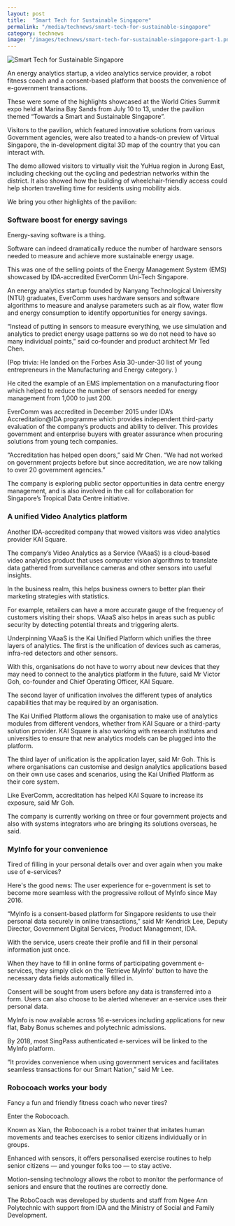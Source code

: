 ```yaml
---
layout: post
title:  "Smart Tech for Sustainable Singapore"
permalink: "/media/technews/smart-tech-for-sustainable-singapore"
category: technews
image: "/images/technews/smart-tech-for-sustainable-singapore-part-1.png"
---
```


![Smart Tech for Sustainable Singapore]({{site.baseurl}}/images/technews/smart-tech-for-sustainable-singapore-part-1.png)

An energy analytics startup, a video analytics service provider, a robot fitness coach and a consent-based platform that boosts the convenience of e-government transactions.

These were some of the highlights showcased at the World Cities Summit expo held at Marina Bay Sands from July 10 to 13, under the pavilion themed “Towards a Smart and Sustainable Singapore”.

Visitors to the pavilion, which featured innovative solutions from various Government agencies, were also treated to a hands-on preview of Virtual Singapore, the in-development digital 3D map of the country that you can interact with. 

The demo allowed visitors to virtually visit the YuHua region in Jurong East, including checking out the cycling and pedestrian networks within the district. It also showed how the building of wheelchair-friendly access could help shorten travelling time for residents using mobility aids.

We bring you other highlights of the pavilion:

### **Software boost for energy savings**
Energy-saving software is a thing.

Software can indeed dramatically reduce the number of hardware sensors needed to measure and achieve more sustainable energy usage. 

This was one of the selling points of the Energy Management System (EMS) showcased by IDA-accredited EverComm Uni-Tech Singapore. 

An energy analytics startup founded by Nanyang Technological University (NTU) graduates, EverComm uses hardware sensors and software algorithms to measure and analyse parameters such as air flow, water flow and energy consumption to identify opportunities for energy savings. 

“Instead of putting in sensors to measure everything, we use simulation and analytics to predict energy usage patterns so we do not need to have so many individual points,” said co-founder and product architect Mr Ted Chen. 

(Pop trivia: He landed on the Forbes Asia 30-under-30 list of young entrepreneurs in the Manufacturing and Energy category. ) 

He cited the example of an EMS implementation on a manufacturing floor which helped to reduce the number of sensors needed for energy management from 1,000 to just 200. 

EverComm was accredited in December 2015 under IDA’s Accreditation@IDA programme which provides independent third-party evaluation of the company’s products and ability to deliver. This provides government and enterprise buyers with greater assurance when procuring solutions from young tech companies. 

“Accreditation has helped open doors,” said Mr Chen. “We had not worked on government projects before but since accreditation, we are now talking to over 20 government agencies.” 

The company is exploring public sector opportunities in data centre energy management, and is also involved in the call for collaboration for Singapore’s Tropical Data Centre initiative.

### **A unified Video Analytics platform**
Another IDA-accredited company that wowed visitors was video analytics provider KAI Square. 

The company’s Video Analytics as a Service (VAaaS) is a cloud-based video analytics product that uses computer vision algorithms to translate data gathered from surveillance cameras and other sensors into useful insights.

In the business realm, this helps business owners to better plan their marketing strategies with statistics. 

For example, retailers can have a more accurate gauge of the frequency of customers visiting their shops. VAaaS also helps in areas such as public security by detecting potential threats and triggering alerts.

Underpinning VAaaS is the Kai Unified Platform which unifies the three layers of analytics. The first is the unification of devices such as cameras, infra-red detectors and other sensors.

With this, organisations do not have to worry about new devices that they may need to connect to the analytics platform in the future, said Mr Victor Goh, co-founder and Chief Operating Officer, KAI Square. 

The second layer of unification involves the different types of analytics capabilities that may be required by an organisation. 

The Kai Unified Platform allows the organisation to make use of analytics modules from different vendors, whether from KAI Square or a third-party solution provider. KAI Square is also working with research institutes and universities to ensure that new analytics models can be plugged into the platform. 

The third layer of unification is the application layer, said Mr Goh. This is where organisations can customise and design analytics applications based on their own use cases and scenarios, using the Kai Unified Platform as their core system. 

Like EverComm, accreditation has helped KAI Square to increase its exposure, said Mr Goh. 

The company is currently working on three or four government projects and also with systems integrators who are bringing its solutions overseas, he said.

### **MyInfo for your convenience**
Tired of filling in your personal details over and over again when you make use of e-services? 

Here's the good news: The user experience for e-government is set to become more seamless with the progressive rollout of MyInfo since May 2016. 

“MyInfo is a consent-based platform for Singapore residents to use their personal data securely in online transactions,” said Mr Kendrick Lee, Deputy Director, Government Digital Services, Product Management, IDA.

With the service, users create their profile and fill in their personal information just once. 

When they have to fill in online forms of participating government e-services, they simply click on the 'Retrieve MyInfo' button to have the necessary data fields automatically filled in. 

Consent will be sought from users before any data is transferred into a form. Users can also choose to be alerted whenever an e-service uses their personal data. 

MyInfo is now available across 16 e-services including applications for new flat, Baby Bonus schemes and polytechnic admissions. 

By 2018, most SingPass authenticated e-services will be linked to the MyInfo platform. 

“It provides convenience when using government services and facilitates seamless transactions for our Smart Nation,” said Mr Lee.

### **Robocoach works your body**
Fancy a fun and friendly fitness coach who never tires? 

Enter the Robocoach.

Known as Xian, the Robocoach is a robot trainer that imitates human movements and teaches exercises to senior citizens individually or in groups.

Enhanced with sensors, it offers personalised exercise routines to help senior citizens — and younger folks too  — to stay active. 

Motion-sensing technology allows the robot to monitor the performance of seniors and ensure that the routines are correctly done.

The RoboCoach was developed by students and staff from Ngee Ann Polytechnic with support from IDA and the Ministry of Social and Family Development. 
